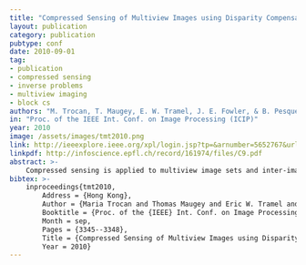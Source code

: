 ```yaml
---
title: "Compressed Sensing of Multiview Images using Disparity Compensation"
layout: publication
category: publication
pubtype: conf
date: 2010-09-01
tag: 
- publication
- compressed sensing
- inverse problems
- multiview imaging 
- block cs
authors: "M. Trocan, T. Maugey, E. W. Tramel, J. E. Fowler, & B. Pesquet-Popescu"
in: "Proc. of the IEEE Int. Conf. on Image Processing (ICIP)"
year: 2010
image: /assets/images/tmt2010.png
link: http://ieeexplore.ieee.org/xpl/login.jsp?tp=&arnumber=5652767&url=http%3A%2F%2Fieeexplore.ieee.org%2Fxpls%2Fabs_all.jsp%3Farnumber%3D5652767
linkpdf: http://infoscience.epfl.ch/record/161974/files/C9.pdf
abstract: >-
    Compressed sensing is applied to multiview image sets and inter-image disparity compensation is incorporated into image reconstruction in order to take advantage of the high degree of inter-image correlation common to multiview scenarios. Instead of recovering images in the set independently from one another, two neighboring images are used to calculate a prediction of a target image, and the difference between the original measurements and the compressed-sensing projection of the prediction is then reconstructed as a residual and added back to the prediction in an iterated fashion. The proposed method shows large gains in performance over straightforward, independent compressed-sensing recovery. Additionally, projection and recovery are block-based to significantly reduce computation time.
bibtex: >-
    inproceedings{tmt2010,
        Address = {Hong Kong},
        Author = {Maria Trocan and Thomas Maugey and Eric W. Tramel and James E. Fowler and B{\'e}atrice Pesquet-Popescu},
        Booktitle = {Proc. of the {IEEE} Int. Conf. on Image Processing (ICIP)},
        Month = sep,
        Pages = {3345--3348},
        Title = {Compressed Sensing of Multiview Images using Disparity Compensation},
        Year = 2010}
---
```

